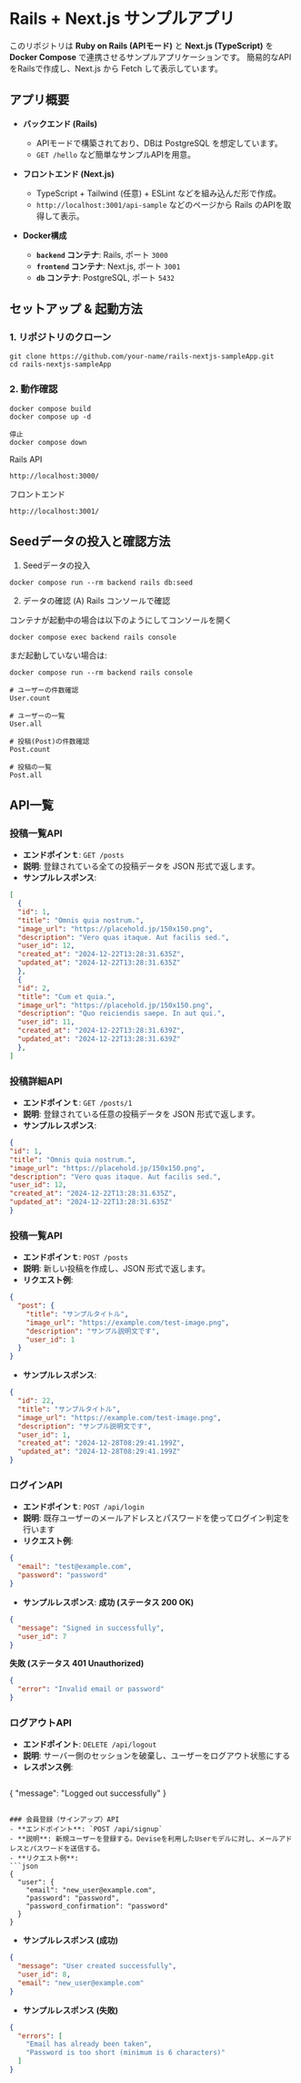 # Rails + Next.js サンプルアプリ

このリポジトリは **Ruby on Rails (APIモード)** と **Next.js (TypeScript)** を **Docker Compose** で連携させるサンプルアプリケーションです。
簡易的なAPIをRailsで作成し、Next.js から Fetch して表示しています。

## アプリ概要

- **バックエンド (Rails)**
  - APIモードで構築されており、DBは PostgreSQL を想定しています。
  - `GET /hello` など簡単なサンプルAPIを用意。

- **フロントエンド (Next.js)**
  - TypeScript + Tailwind (任意) + ESLint などを組み込んだ形で作成。
  - `http://localhost:3001/api-sample` などのページから Rails のAPIを取得して表示。

- **Docker構成**
  - **`backend` コンテナ**: Rails, ポート `3000`
  - **`frontend` コンテナ**: Next.js, ポート `3001`
  - **`db` コンテナ**: PostgreSQL, ポート `5432`

## セットアップ & 起動方法

### 1. リポジトリのクローン
```
git clone https://github.com/your-name/rails-nextjs-sampleApp.git
cd rails-nextjs-sampleApp
```

### 2. 動作確認
```
docker compose build
docker compose up -d

停止
docker compose down
```

Rails API

`http://localhost:3000/`

フロントエンド

`http://localhost:3001/`

## Seedデータの投入と確認方法
1. Seedデータの投入
```
docker compose run --rm backend rails db:seed
```

2. データの確認
(A) Rails コンソールで確認

コンテナが起動中の場合は以下のようにしてコンソールを開く
```
docker compose exec backend rails console
```
まだ起動していない場合は:
```
docker compose run --rm backend rails console
```

```
# ユーザーの件数確認
User.count

# ユーザーの一覧
User.all

# 投稿(Post)の件数確認
Post.count

# 投稿の一覧
Post.all
```

## API一覧

### 投稿一覧API

- **エンドポインｔ**: `GET /posts`
- **説明**: 登録されている全ての投稿データを JSON 形式で返します。
- **サンプルレスポンス**:
```json
[
  {
  "id": 1,
  "title": "Omnis quia nostrum.",
  "image_url": "https://placehold.jp/150x150.png",
  "description": "Vero quas itaque. Aut facilis sed.",
  "user_id": 12,
  "created_at": "2024-12-22T13:28:31.635Z",
  "updated_at": "2024-12-22T13:28:31.635Z"
  },
  {
  "id": 2,
  "title": "Cum et quia.",
  "image_url": "https://placehold.jp/150x150.png",
  "description": "Quo reiciendis saepe. In aut qui.",
  "user_id": 11,
  "created_at": "2024-12-22T13:28:31.639Z",
  "updated_at": "2024-12-22T13:28:31.639Z"
  },
]
```

### 投稿詳細API

- **エンドポインｔ**: `GET /posts/1`
- **説明**: 登録されている任意の投稿データを JSON 形式で返します。
- **サンプルレスポンス**:
```json
{
"id": 1,
"title": "Omnis quia nostrum.",
"image_url": "https://placehold.jp/150x150.png",
"description": "Vero quas itaque. Aut facilis sed.",
"user_id": 12,
"created_at": "2024-12-22T13:28:31.635Z",
"updated_at": "2024-12-22T13:28:31.635Z"
}
```

### 投稿一覧API
- **エンドポインｔ**: `POST /posts`
- **説明**: 新しい投稿を作成し、JSON 形式で返します。
- **リクエスト例**:
```json
{
  "post": {
    "title": "サンプルタイトル",
    "image_url": "https://example.com/test-image.png",
    "description": "サンプル説明文です",
    "user_id": 1
  }
}
```

- **サンプルレスポンス**:
```json
{
  "id": 22,
  "title": "サンプルタイトル",
  "image_url": "https://example.com/test-image.png",
  "description": "サンプル説明文です",
  "user_id": 1,
  "created_at": "2024-12-28T08:29:41.199Z",
  "updated_at": "2024-12-28T08:29:41.199Z"
}
```

### ログインAPI
- **エンドポインｔ**: `POST /api/login`
- **説明**: 既存ユーザーのメールアドレスとパスワードを使ってログイン判定を行います
- **リクエスト例**:
```json
{
  "email": "test@example.com",
  "password": "password"
}
```

- **サンプルレスポンス**:
**成功 (ステータス 200 OK)**
```json
{
  "message": "Signed in successfully",
  "user_id": 7
}
```

**失敗 (ステータス 401 Unauthorized)**
```json
{
  "error": "Invalid email or password"
}
```

### ログアウトAPI
- **エンドポイント**: `DELETE /api/logout`
- **説明**: サーバー側のセッションを破棄し、ユーザーをログアウト状態にする
- **レスポンス例**:
  ```json
{
  "message": "Logged out successfully"
}
```

### 会員登録（サインアップ）API
- **エンドポイント**: `POST /api/signup`
- **説明**: 新規ユーザーを登録する。Deviseを利用したUserモデルに対し、メールアドレスとパスワードを送信する。  
- **リクエスト例**:
```json
{
  "user": {
    "email": "new_user@example.com",
    "password": "password",
    "password_confirmation": "password"
  }
}
```

- **サンプルレスポンス (成功)**
```json
{
  "message": "User created successfully",
  "user_id": 8,
  "email": "new_user@example.com"
}
```

- **サンプルレスポンス (失敗)** 
```json
{
  "errors": [
    "Email has already been taken",
    "Password is too short (minimum is 6 characters)"
  ]
}
```